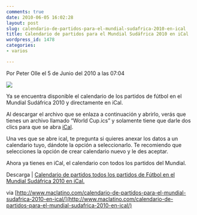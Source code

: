 ```yaml
---
comments: true
date: 2010-06-05 16:02:28
layout: post
slug: calendario-de-partidos-para-el-mundial-sudafrica-2010-en-ical
title: Calendario de partidos para el Mundial Sudáfrica 2010 en iCal
wordpress_id: 1478
categories:
- varios

---
```


Por Peter Olle el 5 de Junio del 2010 a las 07:04

[![](http://posterous.com/getfile/files.posterous.com/majoral/wfwj2rMmTCdWoGyZ8yqfNoVJpmC2fLBLmRg2QeOqLQPwAeUhiFdsyAknsFB9/57005a32a01afc2638ddd55131d48d.jpeg.scaled.500.jpg)](http://posterous.com/getfile/files.posterous.com/majoral/gpsSe7ox2xA68rgWWqtN9MwAhcAmLEralVKgXAB75NUeGaVTUihr6OodGNYH/57005a32a01afc2638ddd55131d48d.jpeg)

Ya se encuentra disponible el calendario de los partidos de fútbol en el Mundial Sudáfrica 2010 y directamente en iCal. 

Al descargar el archivo que se enlaza a continuación y abrirlo, verás que tienes un archivo llamado “World Cup.ics” y solamente tiene que darle dos clics para que se abra [iCal](http://www.maclatino.com/tag/ical/).

Una ves que se abre ical, te pregunta si quieres anexar los datos a un calendario tuyo, dándote la opción a seleccionarlo. Te recomiendo que selecciones la opción de crear calendario nuevo y le des aceptar.

Ahora ya tienes en iCal, el calendario con todos los partidos del Mundial.

Descarga | [Calendario de partidos todos los partidos de Fútbol en el Mundial Sudáfrica 2010 en iCal.](http://dl.dropbox.com/u/2747437/uploads/2010/WorldCup.ics.zip)

via [http://www.maclatino.com/calendario-de-partidos-para-el-mundial-sudafrica-2010-en-ical/](http://www.maclatino.com/calendario-de-partidos-para-el-mundial-sudafrica-2010-en-ical/)





